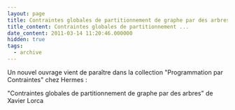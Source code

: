 ```yaml
---
layout: page
title: Contraintes globales de partitionnement de graphe par des arbres
title_content: Contraintes globales de partitionnement ...
date_content: 2011-03-14 11:20:46.000000
hidden: true
tags:
  - archive
---
```

Un nouvel ouvrage vient de paraître dans la collection "Programmation par
Contraintes" chez Hermes :



"Contraintes globales de partitionnement de graphe par des arbres" de Xavier
Lorca  
  

